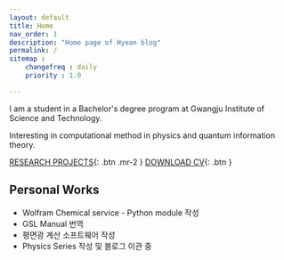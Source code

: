 ```yaml
---
layout: default
title: Home
nav_order: 1
description: "Home page of Hyean blog"
permalink: /
sitemap : 
    changefreq : daily 
    priority : 1.0

---
```


I am a student in a Bachelor's degree program at Gwangju Institute of Science and Technology.

Interesting in computational method in physics and quantum information theory.



[RESEARCH PROJECTS](https://hyunseong-kim.github.io/docs/Projects){: .btn .mr-2 } 
[DOWNLOAD CV](https://hyunseong-kim.github.io/resources/CV.pdf){: .btn }


## Personal Works

* Wolfram Chemical service - Python module 작성
* GSL Manual 번역
* 평면광 계산 소프트웨어 작성
* Physics Series 작성 및 블로그 이관 중
